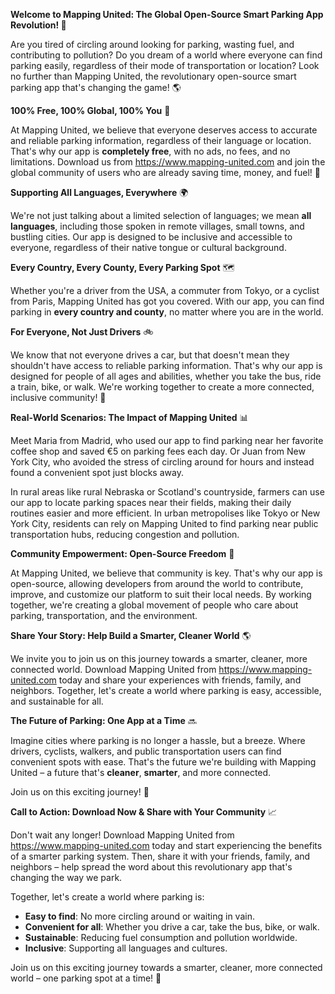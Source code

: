 **Welcome to Mapping United: The Global Open-Source Smart Parking App Revolution! 🚀**

Are you tired of circling around looking for parking, wasting fuel, and contributing to pollution? Do you dream of a world where everyone can find parking easily, regardless of their mode of transportation or location? Look no further than Mapping United, the revolutionary open-source smart parking app that's changing the game! 🌎

**100% Free, 100% Global, 100% You** 🌟

At Mapping United, we believe that everyone deserves access to accurate and reliable parking information, regardless of their language or location. That's why our app is **completely free**, with no ads, no fees, and no limitations. Download us from https://www.mapping-united.com and join the global community of users who are already saving time, money, and fuel! 🚗

**Supporting All Languages, Everywhere** 🌍

We're not just talking about a limited selection of languages; we mean **all languages**, including those spoken in remote villages, small towns, and bustling cities. Our app is designed to be inclusive and accessible to everyone, regardless of their native tongue or cultural background.

**Every Country, Every County, Every Parking Spot** 🗺️

Whether you're a driver from the USA, a commuter from Tokyo, or a cyclist from Paris, Mapping United has got you covered. With our app, you can find parking in **every country and county**, no matter where you are in the world.

**For Everyone, Not Just Drivers** 🚲

We know that not everyone drives a car, but that doesn't mean they shouldn't have access to reliable parking information. That's why our app is designed for people of all ages and abilities, whether you take the bus, ride a train, bike, or walk. We're working together to create a more connected, inclusive community! 🌈

**Real-World Scenarios: The Impact of Mapping United** 📊

Meet Maria from Madrid, who used our app to find parking near her favorite coffee shop and saved €5 on parking fees each day. Or Juan from New York City, who avoided the stress of circling around for hours and instead found a convenient spot just blocks away.

In rural areas like rural Nebraska or Scotland's countryside, farmers can use our app to locate parking spaces near their fields, making their daily routines easier and more efficient. In urban metropolises like Tokyo or New York City, residents can rely on Mapping United to find parking near public transportation hubs, reducing congestion and pollution.

**Community Empowerment: Open-Source Freedom** 🌟

At Mapping United, we believe that community is key. That's why our app is open-source, allowing developers from around the world to contribute, improve, and customize our platform to suit their local needs. By working together, we're creating a global movement of people who care about parking, transportation, and the environment.

**Share Your Story: Help Build a Smarter, Cleaner World** 🌎

We invite you to join us on this journey towards a smarter, cleaner, more connected world. Download Mapping United from https://www.mapping-united.com today and share your experiences with friends, family, and neighbors. Together, let's create a world where parking is easy, accessible, and sustainable for all.

**The Future of Parking: One App at a Time** 🔜

Imagine cities where parking is no longer a hassle, but a breeze. Where drivers, cyclists, walkers, and public transportation users can find convenient spots with ease. That's the future we're building with Mapping United – a future that's **cleaner**, **smarter**, and more connected.

Join us on this exciting journey! 💪

**Call to Action: Download Now & Share with Your Community** 📈

Don't wait any longer! Download Mapping United from https://www.mapping-united.com today and start experiencing the benefits of a smarter parking system. Then, share it with your friends, family, and neighbors – help spread the word about this revolutionary app that's changing the way we park.

Together, let's create a world where parking is:

* **Easy to find**: No more circling around or waiting in vain.
* **Convenient for all**: Whether you drive a car, take the bus, bike, or walk.
* **Sustainable**: Reducing fuel consumption and pollution worldwide.
* **Inclusive**: Supporting all languages and cultures.

Join us on this exciting journey towards a smarter, cleaner, more connected world – one parking spot at a time! 🌟